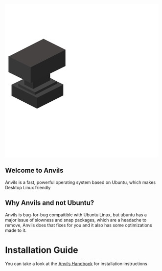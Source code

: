 ![Anvils](https://github.com/iamshivayep/AnvilsProject/blob/gh-pages/LOGO.png)

## Welcome to Anvils
Anvils is a fast, powerful operating system based on Ubuntu, which makes Desktop Linux friendly 

## Why Anvils and not Ubuntu?
Anvils is bug-for-bug compaitible with Ubuntu Linux, but ubuntu has a major issue of slowness and snap packages, which are a headache to remove, Anvils does that fixes for you and it also has some optimizations made to it.

# Installation Guide
You can take a look at the [Anvils Handbook](https://github.com/iamshivayep/AnvilsProject/wiki) for installation instructions
